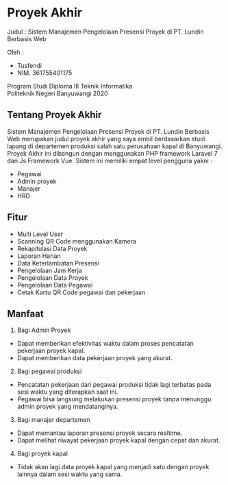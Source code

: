 # Proyek Akhir

Judul : Sistem Manajemen Pengelolaan Presensi Proyek di PT. Lundin Berbasis Web <br>

Oleh :
- Tusfendi
- NIM. 361755401175

Program Studi Diploma III Teknik Informatika <br>
Politeknik Negeri Banyuwangi 2020

## Tentang Proyek Akhir

Sistem Manajemen Pengelolaan Presensi Proyek di PT. Lundin Berbasis Web merupakan judul proyek akhir yang saya ambil berdasarkan studi lapang di departemen produksi salah satu perusahaan kapal di Banyuwangi. Proyek Akhir ini dibangun dengan menggunakan PHP framework Laravel 7 dan Js Framework Vue. Sistem ini memiliki empat level pengguna yakni :
- Pegawai
- Admin proyek
- Manajer
- HRD

## Fitur

- Multi Level User
- Scanning QR Code menggunakan Kamera
- Rekapitulasi Data Proyek
- Laporan Harian
- Data Keterlambatan Presensi
- Pengelolaan Jam Kerja
- Pengelolaan Data Proyek
- Pengelolaan Data Pegawai
- Cetak Kartu QR Code pegawai dan pekerjaan

## Manfaat 

1.	Bagi Admin Proyek
 - Dapat memberikan efektivitas waktu dalam proses pencatatan pekerjaan proyek kapal.
 - Dapat memberikan data pekerjaan proyek yang akurat.
2. Bagi pegawai produksi
 - Pencatatan pekerjaan dari pegawai produksi tidak lagi terbatas pada sesi waktu yang diterapkan saat ini.
 - Pegawai bisa langsung melakukan presensi proyek tanpa menunggu admin proyek yang mendatanginya.
3.	Bagi manajer departemen
 - Dapat memantau laporan presensi proyek secara realtime.
 - Dapat melihat riwayat pekerjaan proyek kapal dengan cepat dan akurat.
4.	Bagi proyek kapal
 - Tidak akan lagi data proyek kapal yang menjadi satu dengan proyek lainnya dalam sesi waktu yang sama.
